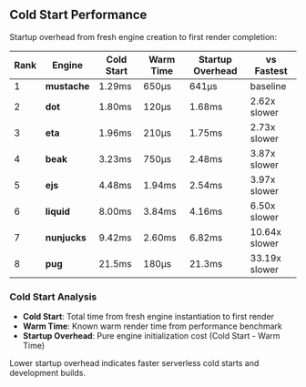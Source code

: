 ## Cold Start Performance

Startup overhead from fresh engine creation to first render completion:

| Rank | Engine | Cold Start | Warm Time | Startup Overhead | vs Fastest |
|------|--------|------------|-----------|------------------|------------|
| 1 | **mustache** | 1.29ms | 650μs | 641μs | baseline |
| 2 | **dot** | 1.80ms | 120μs | 1.68ms | 2.62x slower |
| 3 | **eta** | 1.96ms | 210μs | 1.75ms | 2.73x slower |
| 4 | **beak** | 3.23ms | 750μs | 2.48ms | 3.87x slower |
| 5 | **ejs** | 4.48ms | 1.94ms | 2.54ms | 3.97x slower |
| 6 | **liquid** | 8.00ms | 3.84ms | 4.16ms | 6.50x slower |
| 7 | **nunjucks** | 9.42ms | 2.60ms | 6.82ms | 10.64x slower |
| 8 | **pug** | 21.5ms | 180μs | 21.3ms | 33.19x slower |

### Cold Start Analysis

- **Cold Start**: Total time from fresh engine instantiation to first render
- **Warm Time**: Known warm render time from performance benchmark
- **Startup Overhead**: Pure engine initialization cost (Cold Start - Warm Time)

Lower startup overhead indicates faster serverless cold starts and development builds.